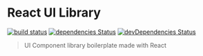 # React UI Library

[![build status](https://travis-ci.org/fernandopasik/react-ui-library.svg?branch=master)](https://travis-ci.org/fernandopasik/react-ui-library)
[![dependencies Status](https://david-dm.org/fernandopasik/react-ui-library/status.svg)](https://david-dm.org/fernandopasik/react-ui-library)
[![devDependencies Status](https://david-dm.org/fernandopasik/react-ui-library/dev-status.svg)](https://david-dm.org/fernandopasik/react-ui-library?type=dev)

> UI Component library boilerplate made with React
